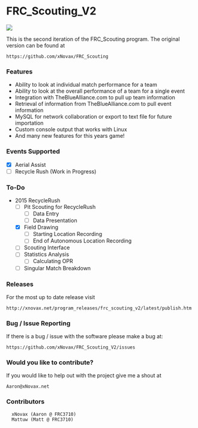 FRC_Scouting_V2
===============

![](http://i.gyazo.com/ad5d5bd28bd4936933b16fc2ee722e05.png)

  This is the second iteration of the FRC_Scouting program. The original version can be found at
  
  ```
  https://github.com/xNovax/FRC_Scouting
  ```
### Features
- Ability to look at individual match performance for a team
- Ability to look at the overall performance of a team for a single event
- Integration with TheBlueAlliance.com to pull up team information
- Retrieval of information from TheBlueAlliance.com to pull event information
- MySQL for network collaboration or export to text file for future importation
- Custom console output that works with Linux
- And many new features for this years game!
  
### Events Supported
- [x] Aerial Assist
- [ ] Recycle Rush (Work in Progress)

### To-Do
- 2015 RecycleRush
  - [ ] Pit Scouting for RecycleRush
    - [ ] Data Entry
    - [ ] Data Presentation
  - [x] Field Drawing
    - [ ] Starting Location Recording
    - [ ] End of Autonomous Location Recording
  - [ ] Scouting Interface
  - [ ] Statistics Analysis
    - [ ] Calculating OPR 
  - [ ] Singular Match Breakdown

### Releases
For the most up to date release visit
```
http://xnovax.net/program_releases/frc_scouting_v2/latest/publish.htm
```

### Bug / Issue Reporting

If there is a bug / issue with the software please make a bug at:
```
https://github.com/xNovax/FRC_Scouting_V2/issues
```

### Would you like to contribute?

If you would like to help out with the project give me a shout at 

```
Aaron@xNovax.net
```

### Contributors
```
  xNovax (Aaron @ FRC3710)
  Mattuw (Matt @ FRC3710)
```
